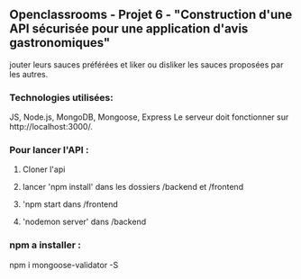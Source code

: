 


## Openclassrooms - Projet 6 - "Construction d'une API sécurisée pour une application d'avis gastronomiques"

jouter leurs sauces préférées et liker ou disliker les sauces proposées par les autres.

### Technologies utilisées:

JS, Node.js, MongoDB, Mongoose, Express
Le serveur doit fonctionner sur http://localhost:3000/.

### Pour lancer l'API :

1. Cloner l'api
2. lancer 'npm install' dans les dossiers /backend et /frontend

2. 'npm start dans /frontend
3. 'nodemon server' dans /backend

###  npm a installer :


npm i mongoose-validator -S


